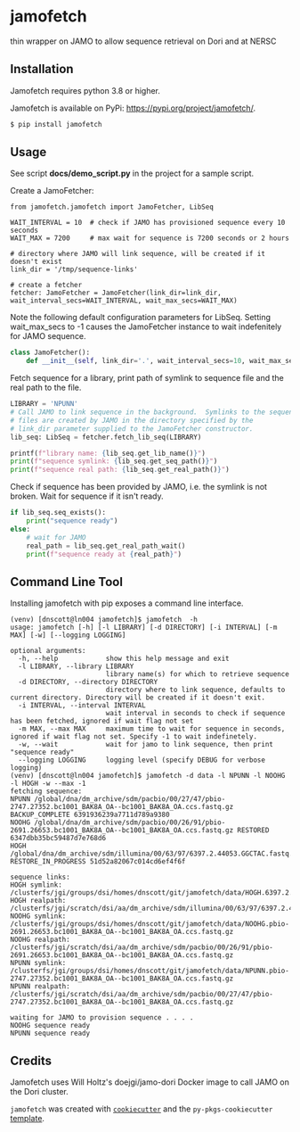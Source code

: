 # jamofetch
thin wrapper on JAMO to allow sequence retrieval on Dori and at NERSC

## Installation
Jamofetch requires python 3.8 or higher.

Jamofetch is available on PyPi: https://pypi.org/project/jamofetch/.
```bash
$ pip install jamofetch
```

## Usage
See script **docs/demo_script.py** in the project for a sample script.

Create a JamoFetcher:
```pthon
from jamofetch.jamofetch import JamoFetcher, LibSeq

WAIT_INTERVAL = 10  # check if JAMO has provisioned sequence every 10 seconds
WAIT_MAX = 7200     # max wait for sequence is 7200 seconds or 2 hours

# directory where JAMO will link sequence, will be created if it doesn't exist
link_dir = '/tmp/sequence-links'

# create a fetcher
fetcher: JamoFetcher = JamoFetcher(link_dir=link_dir, wait_interval_secs=WAIT_INTERVAL, wait_max_secs=WAIT_MAX)
```

Note the following default configuration parameters for LibSeq.
Setting wait_max_secs to -1 causes the JamoFetcher instance to wait indefenitely for
JAMO sequence.
```python
class JamoFetcher():
    def __init__(self, link_dir='.', wait_interval_secs=10, wait_max_secs=-1):
```

Fetch sequence for a library, print path of symlink to sequence file and the real path
to the file.
```python
LIBRARY = 'NPUNN'
# Call JAMO to link sequence in the background.  Symlinks to the sequence
# files are created by JAMO in the directory specified by the
# link_dir parameter supplied to the JamoFetcher constructor.
lib_seq: LibSeq = fetcher.fetch_lib_seq(LIBRARY)

printf(f"library name: {lib_seq.get_lib_name()}")
print(f"sequence symlink: {lib_seq.get_seq_path()}")
print(f"sequence real path: {lib_seq.get_real_path()}")
```

Check if sequence has been provided by JAMO, i.e. the symlink is not broken.  Wait
for sequence if it isn't ready.
```python
if lib_seq.seq_exists():
    print("sequence ready")
else:
    # wait for JAMO
    real_path = lib_seq.get_real_path_wait()
    print(f"sequence ready at {real_path}")
```
## Command Line Tool
Installing jamofetch with pip exposes a command line interface.
```
(venv) [dnscott@ln004 jamofetch]$ jamofetch  -h
usage: jamofetch [-h] [-l LIBRARY] [-d DIRECTORY] [-i INTERVAL] [-m MAX] [-w] [--logging LOGGING]

optional arguments:
  -h, --help            show this help message and exit
  -l LIBRARY, --library LIBRARY
                        library name(s) for which to retrieve sequence
  -d DIRECTORY, --directory DIRECTORY
                        directory where to link sequence, defaults to current directory. Directory will be created if it doesn't exit.
  -i INTERVAL, --interval INTERVAL
                        wait interval in seconds to check if sequence has been fetched, ignored if wait flag not set
  -m MAX, --max MAX     maximum time to wait for sequence in seconds, ignored if wait flag not set. Specify -1 to wait indefinetely.
  -w, --wait            wait for jamo to link sequence, then print "sequence ready"
  --logging LOGGING     logging level (specify DEBUG for verbose logging)
(venv) [dnscott@ln004 jamofetch]$ jamofetch -d data -l NPUNN -l NOOHG -l HOGH -w --max -1
fetching sequence:
NPUNN /global/dna/dm_archive/sdm/pacbio/00/27/47/pbio-2747.27352.bc1001_BAK8A_OA--bc1001_BAK8A_OA.ccs.fastq.gz BACKUP_COMPLETE 6391936239a7711d789a9380
NOOHG /global/dna/dm_archive/sdm/pacbio/00/26/91/pbio-2691.26653.bc1001_BAK8A_OA--bc1001_BAK8A_OA.ccs.fastq.gz RESTORED 6347dbb35bc59487d7e768d6
HOGH /global/dna/dm_archive/sdm/illumina/00/63/97/6397.2.44053.GGCTAC.fastq.gz RESTORE_IN_PROGRESS 51d52a82067c014cd6ef4f6f

sequence links:
HOGH symlink: /clusterfs/jgi/groups/dsi/homes/dnscott/git/jamofetch/data/HOGH.6397.2.44053.GGCTAC.fastq.gz
HOGH realpath: /clusterfs/jgi/scratch/dsi/aa/dm_archive/sdm/illumina/00/63/97/6397.2.44053.GGCTAC.fastq.gz
NOOHG symlink: /clusterfs/jgi/groups/dsi/homes/dnscott/git/jamofetch/data/NOOHG.pbio-2691.26653.bc1001_BAK8A_OA--bc1001_BAK8A_OA.ccs.fastq.gz
NOOHG realpath: /clusterfs/jgi/scratch/dsi/aa/dm_archive/sdm/pacbio/00/26/91/pbio-2691.26653.bc1001_BAK8A_OA--bc1001_BAK8A_OA.ccs.fastq.gz
NPUNN symlink: /clusterfs/jgi/groups/dsi/homes/dnscott/git/jamofetch/data/NPUNN.pbio-2747.27352.bc1001_BAK8A_OA--bc1001_BAK8A_OA.ccs.fastq.gz
NPUNN realpath: /clusterfs/jgi/scratch/dsi/aa/dm_archive/sdm/pacbio/00/27/47/pbio-2747.27352.bc1001_BAK8A_OA--bc1001_BAK8A_OA.ccs.fastq.gz

waiting for JAMO to provision sequence . . . .
NOOHG sequence ready
NPUNN sequence ready
```
## Credits
Jamofetch uses Will Holtz's doejgi/jamo-dori Docker image to call JAMO on the Dori cluster.

`jamofetch` was created with [`cookiecutter`](https://cookiecutter.readthedocs.io/en/latest/) and the `py-pkgs-cookiecutter` [template](https://github.com/py-pkgs/py-pkgs-cookiecutter).

